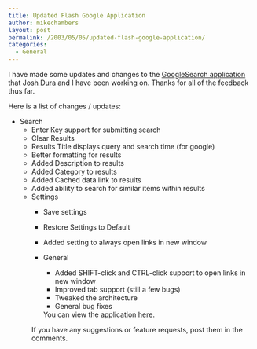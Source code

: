 ```yaml
---
title: Updated Flash Google Application
author: mikechambers
layout: post
permalink: /2003/05/05/updated-flash-google-application/
categories:
  - General
---
```



I have made some updates and changes to the [GoogleSearch application][1] that [Josh Dura][2] and I have been working on. Thanks for all of the feedback thus far.

Here is a list of changes / updates:

*   Search 
    *   Enter Key support for submitting search
    *   Clear Results
    *   Results Title displays query and search time (for google)
    *   Better formatting for results
    *   Added Description to results
    *   Added Category to results
    *   Added Cached data link to results
    *   Added ability to search for similar items within results</li> 
    *   Settings 
        *   Save settings
        *   Restore Settings to Default
        *   Added setting to always open links in new window</li> 
        *   General 
            *   Added SHIFT-click and CTRL-click support to open links in new window
            *   Improved tab support (still a few bugs)
            *   Tweaked the architecture
            *   General bug fixes</li> </ul> 
            You can view the application [here][1].
            
            If you have any suggestions or feature requests, post them in the comments.

 [1]: http://www.markme.com/mesh/archives/002351.cfm
 [2]: http://www/joshdura.com